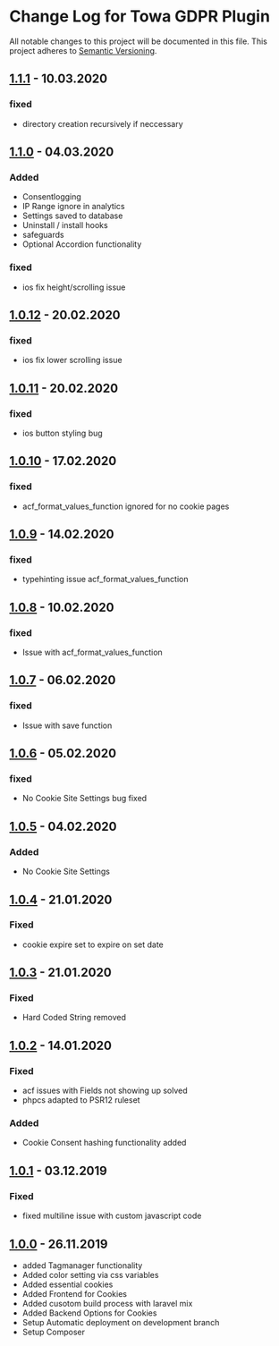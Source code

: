 # Change Log for Towa GDPR Plugin

All notable changes to this project will be documented in this file.
This project adheres to [Semantic Versioning](http://semver.org/).

## [1.1.1](https://bitbucket.org/towa_gmbh/towa-gdpr-plugin/tags/1.1.1) - 10.03.2020

### fixed

- directory creation recursively if neccessary

## [1.1.0](https://bitbucket.org/towa_gmbh/towa-gdpr-plugin/tags/1.1.0) - 04.03.2020

### Added

- Consentlogging
- IP Range ignore in analytics
- Settings saved to database
- Uninstall / install hooks
- safeguards
- Optional Accordion functionality

### fixed

- ios fix height/scrolling issue

## [1.0.12](https://bitbucket.org/towa_gmbh/towa-gdpr-plugin/tags/1.0.12) - 20.02.2020

### fixed

- ios fix lower scrolling issue

## [1.0.11](https://bitbucket.org/towa_gmbh/towa-gdpr-plugin/tags/1.0.11) - 20.02.2020

### fixed

- ios button styling bug

## [1.0.10](https://bitbucket.org/towa_gmbh/towa-gdpr-plugin/tags/1.0.10) - 17.02.2020

### fixed

- acf_format_values_function ignored for no cookie pages

## [1.0.9](https://bitbucket.org/towa_gmbh/towa-gdpr-plugin/tags/1.0.9) - 14.02.2020

### fixed

- typehinting issue acf_format_values_function

## [1.0.8](https://bitbucket.org/towa_gmbh/towa-gdpr-plugin/tags/1.0.8) - 10.02.2020

### fixed

- Issue with acf_format_values_function

## [1.0.7](https://bitbucket.org/towa_gmbh/towa-gdpr-plugin/tags/1.0.7) - 06.02.2020

### fixed

- Issue with save function

## [1.0.6](https://bitbucket.org/towa_gmbh/towa-gdpr-plugin/tags/1.0.6) - 05.02.2020

### fixed

- No Cookie Site Settings bug fixed

## [1.0.5](https://bitbucket.org/towa_gmbh/towa-gdpr-plugin/tags/1.0.5) - 04.02.2020

### Added

- No Cookie Site Settings

## [1.0.4](https://bitbucket.org/towa_gmbh/towa-gdpr-plugin/tags/1.0.4) - 21.01.2020

### Fixed

- cookie expire set to expire on set date

## [1.0.3](https://bitbucket.org/towa_gmbh/towa-gdpr-plugin/tags/1.0.3) - 21.01.2020

### Fixed

- Hard Coded String removed

## [1.0.2](https://bitbucket.org/towa_gmbh/towa-gdpr-plugin/tags/1.0.2) - 14.01.2020

### Fixed

- acf issues with Fields not showing up solved
- phpcs adapted to PSR12 ruleset

### Added

- Cookie Consent hashing functionality added

## [1.0.1](https://bitbucket.org/towa_gmbh/towa-gdpr-plugin/tags/1.0.1) - 03.12.2019

### Fixed

- fixed multiline issue with custom javascript code

## [1.0.0](https://bitbucket.org/towa_gmbh/towa-gdpr-plugin/tags/1.0.0) - 26.11.2019

- added Tagmanager functionality
- Added color setting via css variables
- Added essential cookies
- Added Frontend for Cookies
- Added cusotom build process with laravel mix
- Added Backend Options for Cookies
- Setup Automatic deployment on development branch
- Setup Composer

